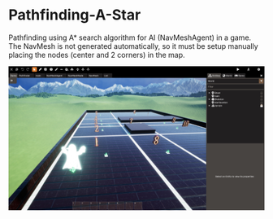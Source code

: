 # Pathfinding-A-Star
Pathfinding using A* search algorithm for AI (NavMeshAgent) in a game. The NavMesh is not generated automatically, so it must be setup manually placing the nodes (center and 2 corners) in the map.

![Crayta capture](/Crayta.jpg?raw=true)
